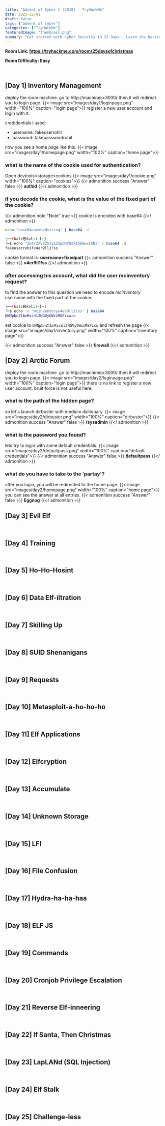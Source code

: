 ```yaml
---
title: "Advent of Cyber 1 [2019] - TryHackMe"
date: 2021-12-01
draft: false
tags: ["advent of cyber"]
categories: ["TryHackMe"]
featuredImage: "thumbnail.png"
summary: "Get started with Cyber Security in 25 Days - Learn the basics by doing a new, beginner friendly security challenge every day leading up to Christmas."
---
```


**Room Link: https://tryhackme.com/room/25daysofchristmas**

**Room Difficulty: Easy**

<br>

## [Day 1] Inventory Management
deploy the room machine.
go to http://machineip:3000/
then it will redirect you to login page.
{{< image src="images/day1/loginpage.png" width="100%" caption="login page">}}
register a new user account and login with it.

credidentials i used:

* username: fakeuserrohit
* password: fakepasswordrohit

now you see a home page like this.
{{< image src="images/day1/homepage.png" width="100%" caption="home page">}}

### what is the name of the cookie used for authentication?
Open devtools>storage>cookies 
{{< image src="images/day1/cookie.png" width="100%" caption="cookies">}}
{{< admonition success "Answer" false >}}
**authid**
{{</ admonition >}}
### if you decode the cookie, what is the value of the fixed part of the cookie?
{{< admonition note "Note" true >}}
cookie is encoded with base64
{{</ admonition >}}
```bash
echo "base64encodedstring" | base64 -d
```
```bash
┌──(kali㉿kali)-[~]
└─$ echo "ZmFrZXVzZXJyb2hpdHY0ZXI5bGwxIXNz" | base64 -d
fakeuserrohitv4er9ll1!ss
```
cookie format is: **username+fixedpart**
{{< admonition success "Answer" false >}}
**v4er9ll1!ss**
{{</ admonition >}}
### after accessing his account, what did the user mcinventory request?
to find the answer to this question we need to encode *mcinventory* username with the fixed part of the cookie.
```bash
┌──(kali㉿kali)-[~]
└─$ echo -n "mcinventoryv4er9ll1!ss" | base64
bWNpbnZlbnRvcnl2NGVyOWxsMSFzcw==
```
set cookie to `bWNpbnZlbnRvcnl2NGVyOWxsMSFzcw` and refresh the page
{{< image src="images/day1/inventory.png" width="100%" caption="inventory page">}}

{{< admonition success "Answer" false >}}
**firewall**
{{</ admonition >}}
<br>

## [Day 2] Arctic Forum
deploy the room machine.
go to http://machineip:3000/
then it will redirect you to login page.
{{< image src="images/day2/loginpage.png" width="100%" caption="login page">}}
there is no link to register a new user account.
bruit force is not useful here.
### what is the path of the hidden page?
so let's launch dirbuster with medium dictionary.
{{< image src="images/day2/dirbuster.png" width="100%" caption="dirbuster">}}
{{< admonition success "Answer" false >}}
**/sysadmin**
{{</ admonition >}}
### what is the password you found?
lets try to login with some default credentials.
{{< image src="images/day2/defaultpass.png" width="100%" caption="default credentials">}}
{{< admonition success "Answer" false >}}
**defaultpass**
{{</ admonition >}}
### what do you have to take to the 'partay'?
after you login, you will be redirected to the home page.
{{< image src="images/day2/homepage.png" width="100%" caption="home page">}}
you can see the answer at all entries.
{{< admonition success "Answer" false >}}
**Eggnog**
{{</ admonition >}}
<br>

## [Day 3] Evil Elf
<br>

## [Day 4] Training
<br>

## [Day 5] Ho-Ho-Hosint
<br>

## [Day 6] Data Elf-iltration
<br>

## [Day 7] Skilling Up
<br>

## [Day 8] SUID Shenanigans
<br>

## [Day 9] Requests
<br>

## [Day 10] Metasploit-a-ho-ho-ho
<br>

## [Day 11] Elf Applications
<br>

## [Day 12] Elfcryption
<br>

## [Day 13] Accumulate
<br>

## [Day 14] Unknown Storage
<br>

## [Day 15] LFI
<br>

## [Day 16] File Confusion
<br>

## [Day 17] Hydra-ha-ha-haa
<br>

## [Day 18] ELF JS
<br>

## [Day 19] Commands
<br>

## [Day 20] Cronjob Privilege Escalation
<br>

## [Day 21] Reverse Elf-inneering
<br>

## [Day 22] If Santa, Then Christmas
<br>

## [Day 23] LapLANd (SQL Injection)
<br>

## [Day 24] Elf Stalk
<br>

## [Day 25] Challenge-less
<br>